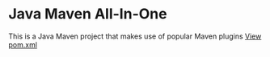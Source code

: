# Java Maven All-In-One

This is a Java Maven project that makes use of popular Maven plugins
[View pom.xml](./pom.xml)
